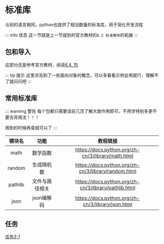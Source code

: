 # 标准库
与别的语言相同，python也提供了相当数量的标准库，用于简化开发流程

::: info 信息
这一节就是上一节提到的官方教材的`6.2 标准模块`的拓展
:::

## 包和导入
这部分还是参考官方教材，阅读[6.4. 包](https://docs.python.org/zh-cn/3/tutorial/modules.html#packages)

::: tip 提示
这里涉及到了一些面向对象的概念，可以多看看示例会用就行，理解不了就问问吧
:::

## 常用标准库

::: warning 警告
每个包都只需要读前几页了解大致作用即可，不用学特别多更不要去背用法！！！

用到的时候再查就可以了
:::

|模块名|功能|教程链接|
|:-:|:-:|:-:|
|math|数学函数|https://docs.python.org/zh-cn/3/library/math.html|
|random|生成随机数|https://docs.python.org/zh-cn/3/library/random.html|
|pathlib|文件与路径相关|https://docs.python.org/zh-cn/3/library/pathlib.html|
|json|json编解码|https://docs.python.org/zh-cn/3/library/json.html|

## 任务
[任务3-1](../tasks/3-1)
